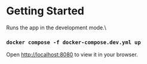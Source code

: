 # Getting Started 

Runs the app in the development mode.\

### `docker compose -f docker-compose.dev.yml up`

Open [http://localhost:8080](http://localhost:8080) to view it in your browser.


